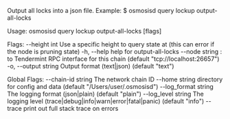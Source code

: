 Output all locks into a json file.
Example:
$ osmosisd query lockup output-all-locks <max lock ID>

Usage:
  osmosisd query lockup output-all-locks <max lock ID> [flags]

Flags:
      --height int      Use a specific height to query state at (this can error if the node is pruning state)
  -h, --help            help for output-all-locks
      --node string     <host>:<port> to Tendermint RPC interface for this chain (default "tcp://localhost:26657")
  -o, --output string   Output format (text|json) (default "text")

Global Flags:
      --chain-id string     The network chain ID
      --home string         directory for config and data (default "/Users/user/.osmosisd")
      --log_format string   The logging format (json|plain) (default "plain")
      --log_level string    The logging level (trace|debug|info|warn|error|fatal|panic) (default "info")
      --trace               print out full stack trace on errors
